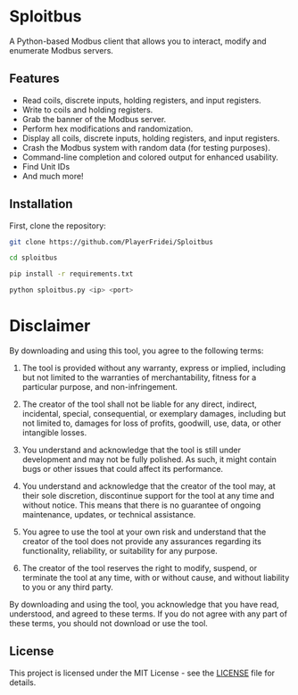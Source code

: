 # Sploitbus
A Python-based Modbus client that allows you to interact, modify and enumerate Modbus servers.

## Features

- Read coils, discrete inputs, holding registers, and input registers.
- Write to coils and holding registers.
- Grab the banner of the Modbus server.
- Perform hex modifications and randomization.
- Display all coils, discrete inputs, holding registers, and input registers.
- Crash the Modbus system with random data (for testing purposes).
- Command-line completion and colored output for enhanced usability.
- Find Unit IDs
- And much more!

## Installation

First, clone the repository:

```sh
git clone https://github.com/PlayerFridei/Sploitbus
```

```sh
cd sploitbus
```

```sh
pip install -r requirements.txt
```

```sh
python sploitbus.py <ip> <port>
```

# Disclaimer

By downloading and using this tool, you agree to the following terms:

1. The tool is provided without any warranty, express or implied, including but not limited to the warranties of merchantability, fitness for a particular purpose, and non-infringement.

2. The creator of the tool shall not be liable for any direct, indirect, incidental, special, consequential, or exemplary damages, including but not limited to, damages for loss of profits, goodwill, use, data, or other intangible losses.

3. You understand and acknowledge that the tool is still under development and may not be fully polished. As such, it might contain bugs or other issues that could affect its performance.

4. You understand and acknowledge that the creator of the tool may, at their sole discretion, discontinue support for the tool at any time and without notice. This means that there is no guarantee of ongoing maintenance, updates, or technical assistance.

5. You agree to use the tool at your own risk and understand that the creator of the tool does not provide any assurances regarding its functionality, reliability, or suitability for any purpose.

6. The creator of the tool reserves the right to modify, suspend, or terminate the tool at any time, with or without cause, and without liability to you or any third party.

By downloading and using the tool, you acknowledge that you have read, understood, and agreed to these terms. If you do not agree with any part of these terms, you should not download or use the tool.

## License

This project is licensed under the MIT License - see the [LICENSE](LICENSE) file for details.
